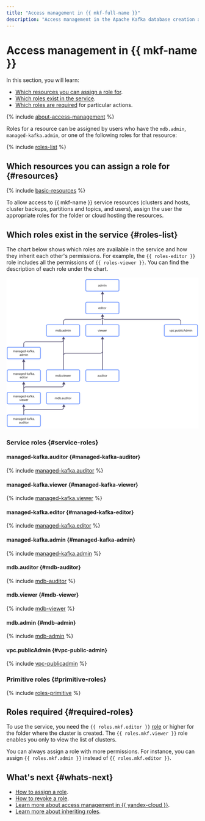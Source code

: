 ```yaml
---
title: "Access management in {{ mkf-full-name }}"
description: "Access management in the Apache Kafka database creation and management service. This section describes the resources for which you can assign a role, the roles existing in the service, and the roles required to perform a particular action."
---
```


# Access management in {{ mkf-name }}


In this section, you will learn:

* [Which resources you can assign a role for](#resources).
* [Which roles exist in the service](#roles-list).
* [Which roles are required](#required-roles) for particular actions.

{% include [about-access-management](../../_includes/iam/about-access-management.md) %}

Roles for a resource can be assigned by users who have the `mdb.admin`, `managed-kafka.admin`, or one of the following roles for that resource:

{% include [roles-list](../../_includes/iam/roles-list.md) %}

## Which resources you can assign a role for {#resources}

{% include [basic-resources](../../_includes/iam/basic-resources-for-access-control.md) %}

To allow access to {{ mkf-name }} service resources (clusters and hosts, cluster backups, partitions and topics, and users), assign the user the appropriate roles for the folder or cloud hosting the resources.

## Which roles exist in the service {#roles-list}

The chart below shows which roles are available in the service and how they inherit each other's permissions. For example, the `{{ roles-editor }}` role includes all the permissions of `{{ roles-viewer }}`. You can find the description of each role under the chart.

![image](../../_assets/mdb/roles-managed-kafka.svg)

### Service roles {#service-roles}

#### managed-kafka.auditor {#managed-kafka-auditor}

{% include [managed-kafka.auditor](../../_roles/managed-kafka/auditor.md) %}

#### managed-kafka.viewer {#managed-kafka-viewer}

{% include [managed-kafka.viewer](../../_roles/managed-kafka/viewer.md) %}

#### managed-kafka.editor {#managed-kafka-editor}

{% include [managed-kafka.editor](../../_roles/managed-kafka/editor.md) %}

#### managed-kafka.admin {#managed-kafka-admin}

{% include [managed-kafka.admin](../../_roles/managed-kafka/admin.md) %}

#### mdb.auditor {#mdb-auditor}

{% include [mdb-auditor](../../_roles/mdb/auditor.md) %}

#### mdb.viewer {#mdb-viewer}

{% include [mdb-viewer](../../_roles/mdb/viewer.md) %}

#### mdb.admin {#mdb-admin}

{% include [mdb-admin](../../_roles/mdb/admin.md) %}

#### vpc.publicAdmin {#vpc-public-admin}

{% include [vpc-publicadmin](../../_roles/vpc/publicAdmin.md) %}


### Primitive roles {#primitive-roles}

{% include [roles-primitive](../../_includes/roles-primitive.md) %}

## Roles required {#required-roles}

To use the service, you need the `{{ roles.mkf.editor }}` [role](../../iam/concepts/access-control/roles.md) or higher for the folder where the cluster is created. The `{{ roles.mkf.viewer }}` role enables you only to view the list of clusters.

You can always assign a role with more permissions. For instance, you can assign `{{ roles.mkf.admin }}` instead of `{{ roles.mkf.editor }}`.

## What's next {#whats-next}

* [How to assign a role](../../iam/operations/roles/grant.md).
* [How to revoke a role](../../iam/operations/roles/revoke.md).
* [Learn more about access management in {{ yandex-cloud }}](../../iam/concepts/access-control/index.md).
* [Learn more about inheriting roles](../../resource-manager/concepts/resources-hierarchy.md#access-rights-inheritance).

